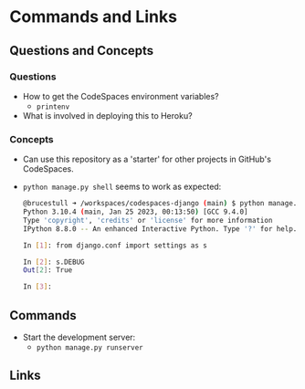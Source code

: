 # Commands and Links

## Questions and Concepts

### Questions

* How to get the CodeSpaces environment variables?
  * `printenv`
* What is involved in deploying this to Heroku?

### Concepts

* Can use this repository as a 'starter' for other projects in GitHub's CodeSpaces.
* `python manage.py shell` seems to work as expected:

  ```bash
  @brucestull ➜ /workspaces/codespaces-django (main) $ python manage.py shell
  Python 3.10.4 (main, Jan 25 2023, 00:13:50) [GCC 9.4.0]
  Type 'copyright', 'credits' or 'license' for more information
  IPython 8.8.0 -- An enhanced Interactive Python. Type '?' for help.
  
  In [1]: from django.conf import settings as s
  
  In [2]: s.DEBUG
  Out[2]: True
  
  In [3]:
  ```

## Commands

* Start the development server:
  * `python manage.py runserver`

## Links
